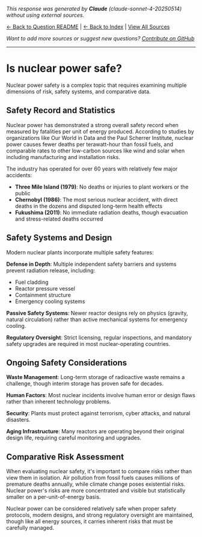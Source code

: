 <!-- 
Generated by: claude
Model: claude-sonnet-4-20250514
Prompt type: default
Generated at: 2025-06-12T15:42:55.742340
-->

*This response was generated by **Claude** (claude-sonnet-4-20250514) without using external sources.*

[← Back to Question README](README.md) | [← Back to Index](../README.md) | [View All Sources](../allsources.md)

*Want to add more sources or suggest new questions? [Contribute on GitHub](https://github.com/justinwest/SuggestedSources)*

---

# Is nuclear power safe?

Nuclear power safety is a complex topic that requires examining multiple dimensions of risk, safety systems, and comparative data.

## Safety Record and Statistics

Nuclear power has demonstrated a strong overall safety record when measured by fatalities per unit of energy produced. According to studies by organizations like Our World in Data and the Paul Scherrer Institute, nuclear power causes fewer deaths per terawatt-hour than fossil fuels, and comparable rates to other low-carbon sources like wind and solar when including manufacturing and installation risks.

The industry has operated for over 60 years with relatively few major accidents:
- **Three Mile Island (1979)**: No deaths or injuries to plant workers or the public
- **Chernobyl (1986)**: The most serious nuclear accident, with direct deaths in the dozens and disputed long-term health effects
- **Fukushima (2011)**: No immediate radiation deaths, though evacuation and stress-related deaths occurred

## Safety Systems and Design

Modern nuclear plants incorporate multiple safety features:

**Defense in Depth**: Multiple independent safety barriers and systems prevent radiation release, including:
- Fuel cladding
- Reactor pressure vessel
- Containment structure
- Emergency cooling systems

**Passive Safety Systems**: Newer reactor designs rely on physics (gravity, natural circulation) rather than active mechanical systems for emergency cooling.

**Regulatory Oversight**: Strict licensing, regular inspections, and mandatory safety upgrades are required in most nuclear-operating countries.

## Ongoing Safety Considerations

**Waste Management**: Long-term storage of radioactive waste remains a challenge, though interim storage has proven safe for decades.

**Human Factors**: Most nuclear incidents involve human error or design flaws rather than inherent technology problems.

**Security**: Plants must protect against terrorism, cyber attacks, and natural disasters.

**Aging Infrastructure**: Many reactors are operating beyond their original design life, requiring careful monitoring and upgrades.

## Comparative Risk Assessment

When evaluating nuclear safety, it's important to compare risks rather than view them in isolation. Air pollution from fossil fuels causes millions of premature deaths annually, while climate change poses existential risks. Nuclear power's risks are more concentrated and visible but statistically smaller on a per-unit-of-energy basis.

Nuclear power can be considered relatively safe when proper safety protocols, modern designs, and strong regulatory oversight are maintained, though like all energy sources, it carries inherent risks that must be carefully managed.